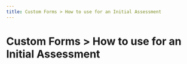 ```yaml
---
title: Custom Forms > How to use for an Initial Assessment
---
```


# Custom Forms > How to use for an Initial Assessment

